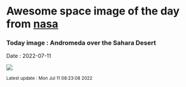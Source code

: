 
# Awesome space image of the day from [nasa](https://api.nasa.gov/)

### Today image : Andromeda over the Sahara Desert

Date : 2022-07-11


![](https://apod.nasa.gov/apod/image/2207/SaharaAndromeda_Coy_1080.jpg)

<small>Latest update : Mon Jul 11 08:23:08 2022</small>


